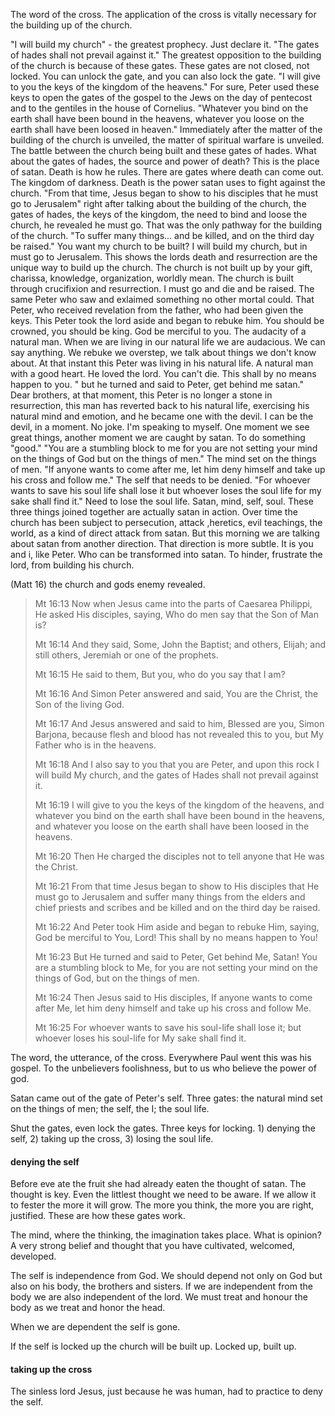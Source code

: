 The word of the cross. The application of the cross is vitally necessary for the building up of the church.

"I will build my church" - the greatest prophecy. Just declare it. "The gates of hades shall not prevail against it." The greatest opposition to the building of the church is because of these gates. These gates are not closed, not locked. You can unlock the gate, and you can also lock the gate. "I will give to you the keys of the kingdom of the heavens." For sure, Peter used these keys to open the gates of the gospel to the Jews on the day of pentecost and to the gentiles in the house of Cornelius. "Whatever you bind on the earth shall have been bound in the heavens, whatever you loose on the earth shall have been loosed in heaven." Immediately after the matter of the building of the church is unveiled, the matter of spiritual warfare is unveiled. The battle between the church being built and these gates of hades. What about the gates of hades, the source and power of death? This is the place of satan. Death is how he rules. There are gates where death can come out. The kingdom of darkness. Death is the power satan uses to fight against the church. "From that time, Jesus began to show to his disciples that he must go to Jerusalem" right after talking about the building of the church, the gates of hades, the keys of the kingdom, the need to bind and loose the church, he revealed he must go. That was the only pathway for the building of the church. "To suffer many things... and be killed, and on the third day be raised." You want my church to be built? I will build my church, but in must go to Jerusalem. This shows the lords death and resurrection are the unique way to build up the church. The church is not built up by your gift, charissa, knowledge, organization, worldly mean. The church is built through crucifixion and resurrection. I must go and die and be raised. The same Peter who saw and exlaimed something no other mortal could. That Peter, who received revelation from the father, who had been given the keys. This Peter took the lord aside and began to rebuke him. You should be crowned, you should be king. God be merciful to you. The audacity of a natural man. When we are living in our natural life we are audacious. We can say anything. We rebuke we overstep, we talk about things we don't know about. At that instant this Peter was living in his natural life. A natural man with a good heart. He loved the lord. You can't die. This shall by no means happen to you. " but he turned and said to Peter, get behind me satan." Dear brothers, at that moment, this Peter is no longer a stone in resurrection, this man has reverted back to his natural life, exercising his natural mind and emotion, and he became one with the devil. I can be the devil, in a moment. No joke. I'm speaking to myself. One moment we see great things, another moment we are caught by satan. To do something "good." "You are a stumbling block to me for you are not setting your mind on the things of God but on the things of men." The mind set on the things of men. "If anyone wants to come after me, let him deny himself and take up his cross and follow me." The self that needs to be denied. "For whoever wants to save his soul life shall lose it but whoever loses the soul life for my sake shall find it." Need to lose the soul life. Satan, mind, self, soul. These three things joined together are actually satan in action. Over time the church has been subject to persecution, attack ,heretics, evil teachings, the world, as a kind of direct attack from satan. But this morning we are talking about satan from another direction. That direction is more subtle. It is you and i, like Peter. Who can be transformed into satan. To hinder, frustrate the lord, from building his church.

(Matt 16) the church and gods enemy revealed.

> Mt 16:13 Now when Jesus came into the parts of Caesarea Philippi, He asked His disciples, saying, Who do men say that the Son of Man is?
>
> Mt 16:14 And they said, Some, John the Baptist; and others, Elijah; and still others, Jeremiah or one of the prophets.
> 
> Mt 16:15 He said to them, But you, who do you say that I am?
> 
> Mt 16:16 And Simon Peter answered and said, You are the Christ, the Son of the living God.
>
> Mt 16:17 And Jesus answered and said to him, Blessed are you, Simon Barjona, because flesh and blood has not revealed this to you, but My Father who is in the heavens.
>
>Mt 16:18 And I also say to you that you are Peter, and upon this rock I will build My church, and the gates of Hades shall not prevail against it.
>
>Mt 16:19 I will give to you the keys of the kingdom of the heavens, and whatever you bind on the earth shall have been bound in the heavens, and whatever you loose on the earth shall have been loosed in the heavens.
>
> Mt 16:20 Then He charged the disciples not to tell anyone that He was the Christ.
>
> Mt 16:21 From that time Jesus began to show to His disciples that He must go to Jerusalem and suffer many things from the elders and chief priests and scribes and be killed and on the third day be raised.
>
> Mt 16:22 And Peter took Him aside and began to rebuke Him, saying, God be merciful to You, Lord! This shall by no means happen to You!
>
> Mt 16:23 But He turned and said to Peter, Get behind Me, Satan! You are a stumbling block to Me, for you are not setting your mind on the things of God, but on the things of men.
>
> Mt 16:24 Then Jesus said to His disciples, If anyone wants to come after Me, let him deny himself and take up his cross and follow Me.
>
> Mt 16:25 For whoever wants to save his soul-life shall lose it; but whoever loses his soul-life for My sake shall find it.

The word, the utterance, of the cross. Everywhere Paul went this was his gospel. To the unbelievers foolishness, but to us who believe the power of god.

Satan came out of the gate of Peter's self. Three gates: the natural mind set on the things of men; the self, the I; the soul life.

Shut the gates, even lock the gates. Three keys for locking. 1) denying the self, 2) taking up the cross, 3) losing the soul life.

#### denying the self

Before eve ate the fruit she had already eaten the thought of satan. The thought is key. Even the littlest thought we need to be aware. If we allow it to fester the more it will grow. The more you think, the more you are right, justified. These are how these gates work. 

The mind, where the thinking, the imagination takes place. What is opinion? A very strong belief and thought that you have cultivated, welcomed, developed.

The self is independence from God. We should depend not only on God but also on his body, the brothers and sisters. If we are independent from the body we are also independent of the lord. We must treat and honour the body as we treat and honor the head.

When we are dependent the self is gone.

If the self is locked up the church will be built up. Locked up, built up.

#### taking up the cross

The sinless lord Jesus, just because he was human, had to practice to deny the self. 


